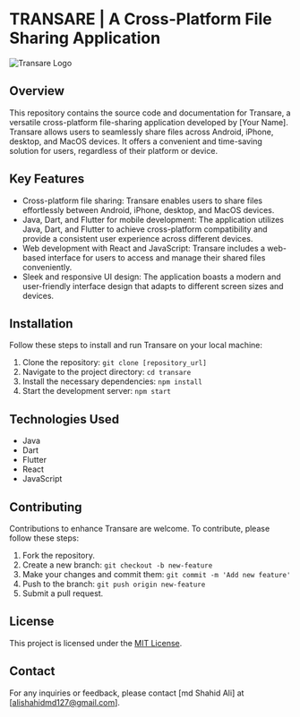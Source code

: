 # TRANSARE | A Cross-Platform File Sharing Application

![Transare Logo](link_to_logo_image)

## Overview

This repository contains the source code and documentation for Transare, a versatile cross-platform file-sharing application developed by [Your Name]. Transare allows users to seamlessly share files across Android, iPhone, desktop, and MacOS devices. It offers a convenient and time-saving solution for users, regardless of their platform or device.

## Key Features

- Cross-platform file sharing: Transare enables users to share files effortlessly between Android, iPhone, desktop, and MacOS devices.
- Java, Dart, and Flutter for mobile development: The application utilizes Java, Dart, and Flutter to achieve cross-platform compatibility and provide a consistent user experience across different devices.
- Web development with React and JavaScript: Transare includes a web-based interface for users to access and manage their shared files conveniently.
- Sleek and responsive UI design: The application boasts a modern and user-friendly interface design that adapts to different screen sizes and devices.

## Installation

Follow these steps to install and run Transare on your local machine:

1. Clone the repository: `git clone [repository_url]`
2. Navigate to the project directory: `cd transare`
3. Install the necessary dependencies: `npm install`
4. Start the development server: `npm start`

## Technologies Used

- Java
- Dart
- Flutter
- React
- JavaScript

## Contributing

Contributions to enhance Transare are welcome. To contribute, please follow these steps:

1. Fork the repository.
2. Create a new branch: `git checkout -b new-feature`
3. Make your changes and commit them: `git commit -m 'Add new feature'`
4. Push to the branch: `git push origin new-feature`
5. Submit a pull request.

## License

This project is licensed under the [MIT License](link_to_license).

## Contact

For any inquiries or feedback, please contact [md Shahid Ali] at [alishahidmd127@gmail.com].
